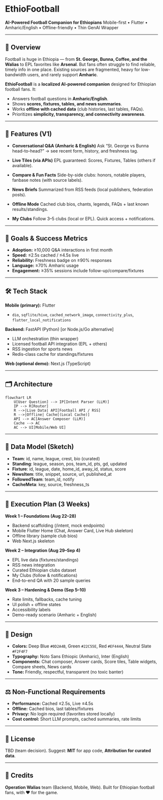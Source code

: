 # EthioFootball

**AI-Powered Football Companion for Ethiopians**
Mobile-first • Flutter • Amharic/English • Offline-friendly • Thin GenAI Wrapper

---

## 🚀 Overview

Football is huge in Ethiopia — from **St. George, Bunna, Coffee, and the Walias** to EPL favorites like **Arsenal**. But fans often struggle to find reliable, timely info in one place. Existing sources are fragmented, heavy for low-bandwidth users, and rarely support **Amharic**.

**EthioFootball** is a **localized AI-powered companion** designed for Ethiopian football fans. It:

* Answers football questions in **Amharic/English**.
* Shows **scores, fixtures, tables, and news summaries**.
* Works **offline with cached data** (club histories, last tables, FAQs).
* Prioritizes **simplicity, transparency, and connectivity awareness**.

---

## 📱 Features (V1)

* **Conversational Q\&A (Amharic & English)**
  Ask “St. George vs Bunna head-to-head?” → see recent form, history, and freshness tag.

* **Live Tiles (via APIs)**
  EPL guaranteed: Scores, Fixtures, Tables (others if available).

* **Compare & Fun Facts**
  Side-by-side clubs: honors, notable players, fanbase notes (with source labels).

* **News Briefs**
  Summarized from RSS feeds (local publishers, federation posts).

* **Offline Mode**
  Cached club bios, chants, legends, FAQs + last known results/standings.

* **My Clubs**
  Follow 3–5 clubs (local or EPL). Quick access + notifications.

---

## 🎯 Goals & Success Metrics

* **Adoption:** ≥10,000 Q\&A interactions in first month
* **Speed:** ≤2.5s cached / ≤4.5s live
* **Reliability:** Freshness badge on ≥90% responses
* **Language:** ≥70% Amharic usage
* **Engagement:** ≥35% sessions include follow-up/compare/fixtures

---

## 🛠️ Tech Stack

**Mobile (primary):** Flutter

* `dio`, `sqflite/hive`, `cached_network_image`, `connectivity_plus`, `flutter_local_notifications`

**Backend:** FastAPI (Python) \[or Node.js/Go alternative]

* LLM orchestration (thin wrapper)
* Licensed football API integration (EPL + others)
* RSS ingestion for sports news
* Redis-class cache for standings/fixtures

**Web (optional demo):** Next.js (TypeScript)

---

## 🗂️ Architecture

```mermaid
flowchart LR
    U[User Question] --> IP[Intent Parser (LLM)]
    IP --> R[Router]
    R -->|Live Data| API[Football API / RSS]
    R -->|Offline| Cache[(Local Cache)]
    API --> AC[Answer Composer (LLM)]
    Cache --> AC
    AC --> UI[Mobile/Web UI]
```

---

## 📑 Data Model (Sketch)

* **Team**: id, name, league, crest, bio (curated)
* **Standing**: league, season, pos, team\_id, pts, gd, updated
* **Fixture**: id, league, date, home\_id, away\_id, status, score
* **NewsItem**: title, snippet, source, url, published\_at
* **FollowedTeam**: team\_id, notify
* **CacheMeta**: key, source, freshness\_ts

---

## 📅 Execution Plan (3 Weeks)

**Week 1 – Foundations (Aug 22–28)**

* Backend scaffolding (/intent, mock endpoints)
* Mobile Flutter Home (Chat, Answer Card, Live Hub skeleton)
* Offline library (sample club bios)
* Web Next.js skeleton

**Week 2 – Integration (Aug 29–Sep 4)**

* EPL live data (fixtures/standings)
* RSS news integration
* Curated Ethiopian clubs dataset
* My Clubs (follow & notifications)
* End-to-end QA with 20 sample queries

**Week 3 – Hardening & Demo (Sep 5–10)**

* Rate limits, fallbacks, cache tuning
* UI polish + offline states
* Accessibility labels
* Demo-ready scenario (Amharic + English)

---

## 🎨 Design

* **Colors:** Deep Blue `#0D2A4B`, Green `#22C55E`, Red `#EF4444`, Neutral Slate `#F2F4F7`
* **Typography:** Noto Sans Ethiopic (Amharic), Inter (English)
* **Components:** Chat composer, Answer cards, Score tiles, Table widgets, Compare sheets, News cards
* **Tone:** Friendly, respectful, transparent (no toxic banter)

---

## ⚖️ Non-Functional Requirements

* **Performance:** Cached ≤2.5s, Live ≤4.5s
* **Offline:** Cached bios, last tables/fixtures
* **Privacy:** No login required (favorites stored locally)
* **Cost control:** Short LLM prompts, cached summaries, rate limits

---

## 📜 License

TBD (team decision). Suggest: **MIT** for app code, **Attribution for curated data**.

---

## 🙌 Credits

**Operation Walias** team (Backend, Mobile, Web).
Built for Ethiopian football fans, with ❤️ for the game.
